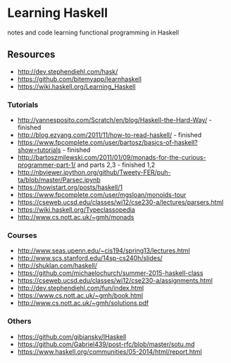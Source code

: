# Learning Haskell
notes and code learning functional programming in Haskell

## Resources
* http://dev.stephendiehl.com/hask/
* https://github.com/bitemyapp/learnhaskell
* https://wiki.haskell.org/Learning_Haskell

### Tutorials

* http://yannesposito.com/Scratch/en/blog/Haskell-the-Hard-Way/ - finished
* http://blog.ezyang.com/2011/11/how-to-read-haskell/ - finished
* https://www.fpcomplete.com/user/bartosz/basics-of-haskell?show=tutorials - finished
* http://bartoszmilewski.com/2011/01/09/monads-for-the-curious-programmer-part-1/ and parts 2,3 - finished 1,2
* http://nbviewer.ipython.org/github/Tweety-FER/puh-ta/blob/master/Parsec.ipynb
* https://howistart.org/posts/haskell/1
* https://www.fpcomplete.com/user/mgsloan/monoids-tour
* https://cseweb.ucsd.edu/classes/wi12/cse230-a/lectures/parsers.html
* https://wiki.haskell.org/Typeclassopedia
* http://www.cs.nott.ac.uk/~gmh/monads

### Courses
* http://www.seas.upenn.edu/~cis194/spring13/lectures.html
* http://www.scs.stanford.edu/14sp-cs240h/slides/
* http://shuklan.com/haskell/
* https://github.com/michaelochurch/summer-2015-haskell-class
* https://cseweb.ucsd.edu/classes/wi12/cse230-a/assignments.html
* http://dev.stephendiehl.com/fun/index.html
* https://www.cs.nott.ac.uk/~gmh/book.html
* http://www.cs.nott.ac.uk/~gmh/solutions.pdf

### Others
* https://github.com/gibiansky/IHaskell
* https://github.com/Gabriel439/post-rfc/blob/master/sotu.md
* https://www.haskell.org/communities/05-2014/html/report.html
